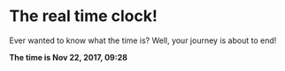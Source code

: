 # The real time clock!

Ever wanted to know what the time is? Well, your journey is about to end!

**The time is Nov 22, 2017, 09:28**